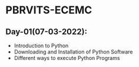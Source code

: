 # PBRVITS-ECEMC

## Day-01(07-03-2022):
  - Introduction to Python
  - Downloading and Installation of Python Software
  - Different ways to execute Python Programs
